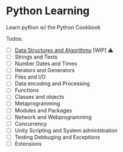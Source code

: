 Python Learning
===============

Learn python w/ the Python Cookbook

Todos:

- [ ] [Data Structures and Algorithms](https://cdn.rawgit.com/xouabita/python-learning/master/docs/chap_1.html) [WIP] :warning:
- [ ] Strings and Texts
- [ ] Number Dates and Times
- [ ] Iterators and Generators
- [ ] Files and I/O
- [ ] Data encoding and Processing
- [ ] Functions
- [ ] Classes and objects
- [ ] Metaprogramming
- [ ] Modules and Packages
- [ ] Network and Webprogramming
- [ ] Concurrency
- [ ] Unity Scripting and System administration
- [ ] Testing Debbuging and Exceptions
- [ ] Extensions

